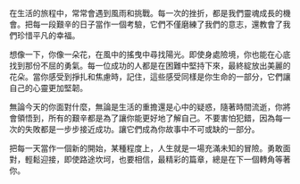 在生活的旅程中，常常會遇到風雨和挑戰。每一次的挫折，都是我們靈魂成長的機會。把每一段艱辛的日子當作一個考驗，它們不僅磨練了我們的意志，還教會了我們珍惜平凡的幸福。

想像一下，你像一朵花，在風中的搖曳中尋找陽光。即使身處險境，你也能在心底找到那份不屈的勇氣。每一位成功的人都是在困難中堅持下來，最終綻放出美麗的花朵。當你感受到掙扎和焦慮時，記住，這些感受同樣是你生命的一部分，它們讓自己的心靈更加堅韌。

無論今天的你面對什麼，無論是生活的重擔還是心中的疑惑，隨著時間流逝，你將會領悟到，所有的艱辛都是為了讓你能更好地了解自己。不要害怕犯錯，因為每一次的失敗都是一步步接近成功。讓它們成為你故事中不可或缺的一部分。

把每一天當作一個新的開始，某種程度上，人生就是一場充滿未知的冒險。勇敢面對，輕鬆迎接，即使路途坎坷，也要相信，最精彩的篇章，總是在下一個轉角等著你。